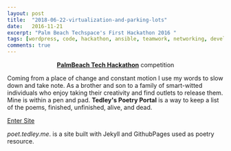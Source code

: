 ```yaml
---
layout: post
title:  "2018-06-22-virtualization-and-parking-lots"
date:   2016-11-21
excerpt: "Palm Beach Techspace's First Hackathon 2016 "
tags: [wordpress, code, hackathon, ansible, teamwork, networking, development, Palm Beach]
comments: true
---
```


<center><a href="https://palmbeachtech.org/2016-palm-beach-tech-hackathon/"><b>PalmBeach Tech Hackathon</b></a> competition</center>


Coming from a place of change and constant motion I use my words to slow
down and take note. As a brother and son to a family of smart-witted individuals
who enjoy taking their creativity and find outlets to release them. Mine is within
a pen and pad. **Tedley's Poetry Portal** is a way to keep a list of the poems, finished, unfinished, alive, and dead.


<div markdown="0"><a href="https://poet.tedley.me" class="btn">Enter Site</a></div>

*poet.tedley.me*. is a site built with Jekyll and GithubPages used as poetry resource.
